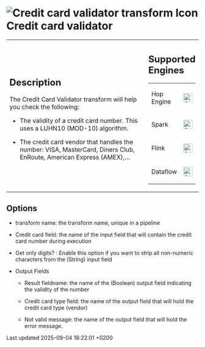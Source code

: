 <div id="header">

# <span class="image image-doc-icon">![Credit card validator transform Icon](../assets/images/transforms/icons/creditcardvalidator.svg)</span> Credit card validator

</div>

<div id="content">

<div id="preamble">

<div class="sectionbody">

<table>
<colgroup>
<col style="width: 75%" />
<col style="width: 25%" />
</colgroup>
<tbody>
<tr class="odd">
<td><div class="content">
<div class="sect1">
<h2 id="_description">Description</h2>
<div class="sectionbody">
<div class="paragraph">
<p>The Credit Card Validator transform will help you check the following:</p>
</div>
<div class="ulist">
<ul>
<li><p>The validity of a credit card number. This uses a LUHN10 (MOD-10) algorithm.</p></li>
<li><p>The credit card vendor that handles the number: VISA, MasterCard, Diners Club, EnRoute, American Express (AMEX),…​</p></li>
</ul>
</div>
</div>
</div>
</div></td>
<td><div class="content">
<div class="sect1">
<h2 id="_supported_engines">Supported Engines</h2>
<div class="sectionbody">
<table>
<tbody>
<tr class="odd">
<td><p>Hop Engine</p></td>
<td><div class="content">
<div class="paragraph">
<p><span class="image"><img src="../assets/images/check_mark.svg" alt="Supported" width="24" /></span></p>
</div>
</div></td>
</tr>
<tr class="even">
<td><p>Spark</p></td>
<td><div class="content">
<div class="paragraph">
<p><span class="image"><img src="../assets/images/check_mark.svg" alt="Supported" width="24" /></span></p>
</div>
</div></td>
</tr>
<tr class="odd">
<td><p>Flink</p></td>
<td><div class="content">
<div class="paragraph">
<p><span class="image"><img src="../assets/images/check_mark.svg" alt="Supported" width="24" /></span></p>
</div>
</div></td>
</tr>
<tr class="even">
<td><p>Dataflow</p></td>
<td><div class="content">
<div class="paragraph">
<p><span class="image"><img src="../assets/images/check_mark.svg" alt="Supported" width="24" /></span></p>
</div>
</div></td>
</tr>
</tbody>
</table>
</div>
</div>
</div></td>
</tr>
</tbody>
</table>

</div>

</div>

<div class="sect1">

## Options

<div class="sectionbody">

<div class="ulist">

  - transform name: the transform name, unique in a pipeline

  - Credit card field: the name of the input field that will contain the credit card number during execution

  - Get only digits? : Enable this option if you want to strip all non-numeric characters from the (String) input field

  - Output Fields
    
    <div class="ulist">
    
      - Result fieldname: the name of the (Boolean) output field indicating the validity of the number
    
      - Credit card type field: the name of the output field that will hold the credit card type (vendor)
    
      - Not valid message: the name of the output field that will hold the error message.
    
    </div>

</div>

</div>

</div>

</div>

<div id="footer">

<div id="footer-text">

Last updated 2025-09-04 18:22:01 +0200

</div>

</div>
